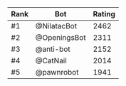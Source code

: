 Rank|Bot|Rating
---|---|---
#1|@NilatacBot|2462
#2|@OpeningsBot|2311
#3|@anti-bot|2152
#4|@CatNail|2014
#5|@pawnrobot|1941

